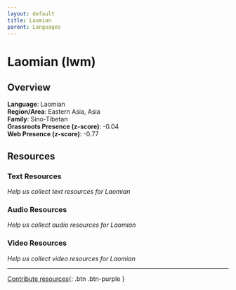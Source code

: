 ```yaml
---
layout: default
title: Laomian
parent: Languages
---
```


# Laomian (lwm)

## Overview

**Language**: Laomian  
**Region/Area**: Eastern Asia, Asia  
**Family**: Sino-Tibetan  
**Grassroots Presence (z-score)**: -0.04  
**Web Presence (z-score)**: -0.77  

## Resources

### Text Resources
*Help us collect text resources for Laomian*

### Audio Resources
*Help us collect audio resources for Laomian*

### Video Resources
*Help us collect video resources for Laomian*

---

[Contribute resources](https://forms.office.com/e/1SfLJx3u1r){: .btn .btn-purple }
